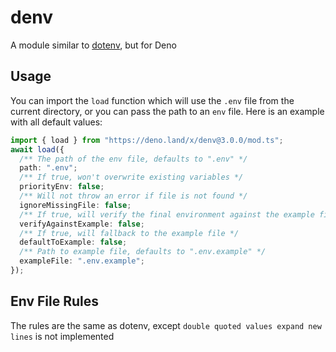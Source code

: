 # denv

A module similar to [dotenv](https://github.com/motdotla/dotenv), but for Deno

## Usage

You can import the `load` function which will use the `.env` file from the
current directory, or you can pass the path to an `env` file. Here is an example
with all default values:

```ts
import { load } from "https://deno.land/x/denv@3.0.0/mod.ts";
await load({
  /** The path of the env file, defaults to ".env" */
  path: ".env";
  /** If true, won't overwrite existing variables */
  priorityEnv: false;
  /** Will not throw an error if file is not found */
  ignoreMissingFile: false;
  /** If true, will verify the final environment against the example file */
  verifyAgainstExample: false;
  /** If true, will fallback to the example file */
  defaultToExample: false;
  /** Path to example file, defaults to ".env.example" */
  exampleFile: ".env.example";
});
```

## Env File Rules

The rules are the same as dotenv, except `double quoted values expand new lines`
is not implemented

